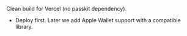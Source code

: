 Clean build for Vercel (no passkit dependency).
- Deploy first. Later we add Apple Wallet support with a compatible library.
